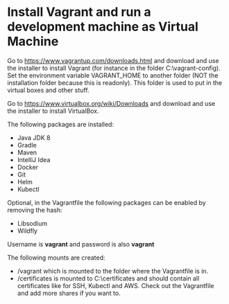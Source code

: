 # Install Vagrant and run a development machine as Virtual Machine

Go to https://www.vagrantup.com/downloads.html and download and use the installer to install Vagrant (for instance in the folder C:\vagrant-config). Set the environment variable VAGRANT_HOME to another folder (NOT the installation folder because this is readonly). This folder is used to put in the virtual boxes and other stuff.

Go to https://www.virtualbox.org/wiki/Downloads and download and use the installer to install VirtualBox.

The following packages are installed:
- Java JDK 8
- Gradle
- Maven
- IntelliJ Idea
- Docker
- Git
- Helm
- Kubectl

Optional, in the Vagrantfile the following packages can be enabled by removing the hash:
- Libsodium
- Wildfly

Username is **vagrant** and password is also **vagrant**

The following mounts are created:
- /vagrant which is mounted to the folder where the Vagrantfile is in. 
- /certificates is mounted to C:\certificates and should contain all certificates like for SSH, Kubectl and AWS. 
Check out the Vagrantfile and add more shares if you want to.

